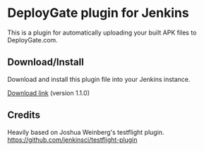 DeployGate plugin for Jenkins
=============================

This is a plugin for automatically uploading your built APK files to DeployGate.com.

Download/Install
----------------

Download and install this plugin file into your Jenkins instance.

[Download link](https://raw.githubusercontent.com/jfsso/deploygate-plugin/master/bin/deploygate-1.1.0.hpi) (version 1.1.0)

Credits
-------

Heavily based on Joshua Weinberg's testflight plugin.
https://github.com/jenkinsci/testflight-plugin

